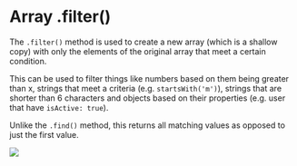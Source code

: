 # Array .filter()

The <code>.filter()</code> method is used to create a new array (which is a shallow copy) with only the elements of the original array that meet a certain condition.

This can be used to filter things like numbers based on them being greater than x, strings that meet a criteria (e.g. <code>startsWith('m')</code>), strings that are shorter than 6 characters and objects based on their properties (e.g. user that have <code>isActive: true</code>).

Unlike the <code>.find()</code> method, this returns all matching values as opposed to just the first value.

![](/assets/array-filter.png)

